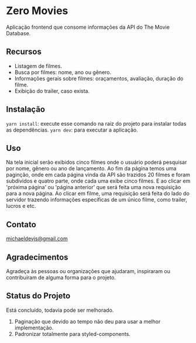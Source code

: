 # Zero Movies

Aplicação frontend que consome informações da API do The Movie Database. 

## Recursos

- Listagem de filmes.
- Busca por filmes: nome, ano ou gênero.
- Informações gerais sobre filmes: oraçamentos, avaliação, duração do filme.
- Exibição do trailer, caso exista.

## Instalação

```yarn install```: execute esse comando na raiz do projeto para instalar todas as dependências. 
```yarn dev```: para executar a aplicação.

## Uso

Na tela inicial serão exibidos cinco filmes onde o usuário poderá pesquisar por nome, gênero ou ano de lançamento. 
Ao fim da página temos uma paginção, onde em cada página vinda da API são trazidos 20 filmes e foram subdividos e quatro parte, onde cada
uma exibe cinco filmes. E ao clicar em 'próxima página' ou 'página anterior' que será feita uma nova requisição para a nova página.
Ao clicar em filme, uma requisição será feita do lado do servidor trazendo informações específicas de um único filme, como trailer, lucros e etc.

## Contato

michaeldevjs@gmail.com

## Agradecimentos

Agradeça às pessoas ou organizações que ajudaram, inspiraram ou contribuíram de alguma forma para o projeto.

## Status do Projeto

Está concluído, todavia pode ser melhorado. 
1. Paginação que devido ao tempo não deu para usar a melhor implementação.
2. Padronizar totalmente para styled-components.



